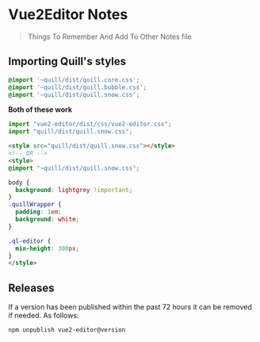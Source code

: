 # Vue2Editor Notes

> Things To Remember And Add To Other Notes file

## Importing Quill's styles

``` scss
@import '~quill/dist/quill.core.css';
@import '~quill/dist/quill.bubble.css';
@import '~quill/dist/quill.snow.css';
```

**Both of these work**

``` js
import "vue2-editor/dist/css/vue2-editor.css";
import "quill/dist/quill.snow.css";
```

``` html
<style src="quill/dist/quill.snow.css"></style>
<!-- OR -->
<style>
@import "~quill/dist/quill.snow.css";

body {
  background: lightgrey !important;
}
.quillWrapper {
  padding: 1em;
  background: white;
}

.ql-editor {
  min-height: 300px;
}
</style>
```

## Releases

If a version has been published within the past 72 hours it can be removed if needed.
As follows:

``` bash
npm unpublish vue2-editor@version
```
